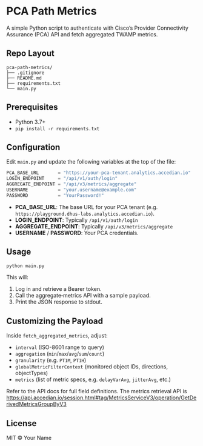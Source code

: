 # PCA Path Metrics

A simple Python script to authenticate with Cisco’s Provider Connectivity Assurance (PCA) API and fetch aggregated TWAMP metrics.

## Repo Layout

```
pca-path-metrics/
├── .gitignore
├── README.md
├── requirements.txt
└── main.py
```

## Prerequisites

- Python 3.7+
- `pip install -r requirements.txt`

## Configuration

Edit `main.py` and update the following variables at the top of the file:

```python
PCA_BASE_URL       = "https://your-pca-tenant.analytics.accedian.io"
LOGIN_ENDPOINT     = "/api/v1/auth/login"
AGGREGATE_ENDPOINT = "/api/v3/metrics/aggregate"
USERNAME           = "your.username@example.com"
PASSWORD           = "YourPassword!"
```

- **PCA_BASE_URL**: The base URL for your PCA tenant (e.g. `https://playground.dhus-labs.analytics.accedian.io`).
- **LOGIN_ENDPOINT**: Typically `/api/v1/auth/login`
- **AGGREGATE_ENDPOINT**: Typically `/api/v3/metrics/aggregate`
- **USERNAME** / **PASSWORD**: Your PCA credentials.

## Usage

```bash
python main.py
```

This will:
1. Log in and retrieve a Bearer token.
2. Call the aggregate‐metrics API with a sample payload.
3. Print the JSON response to stdout.

## Customizing the Payload

Inside `fetch_aggregated_metrics`, adjust:

- `interval` (ISO-8601 range to query)
- `aggregation` (`min`/`max`/`avg`/`sum`/`count`)
- `granularity` (e.g. `PT1M`, `PT1H`)
- `globalMetricFilterContext` (monitored object IDs, directions, objectTypes)
- `metrics` (list of metric specs, e.g. `delayVarAvg`, `jitterAvg`, etc.)

Refer to the API docs for full field definitions.
The metrics retrieval API is https://api.accedian.io/session.html#tag/MetricsServiceV3/operation/GetDerivedMetricsGroupByV3

## License

MIT © Your Name
